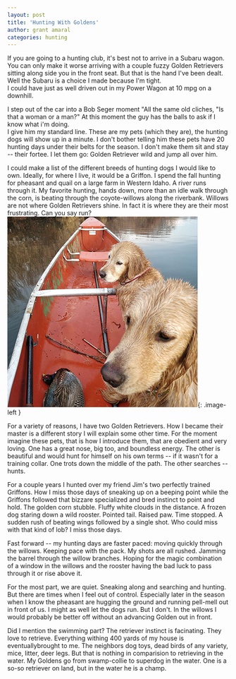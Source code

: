 ```yaml
---
layout: post
title: 'Hunting With Goldens'
author: grant amaral
categories: hunting
---
```


If you are going to a hunting club, it's best not to arrive in a Subaru wagon. 
You can only make it worse arriving with a couple fuzzy Golden Retrievers sitting along side you in the front seat. 
But that is the hand I've been dealt. Well the Subaru is a choice I made because I'm tight.  
I could have just as well driven out in my Power Wagon at 10 mpg on a downhill. 

I step out of the car into a Bob Seger moment "All the same old cliches, "Is that a woman or a man?" 
At this moment the guy has the balls to ask if I know what i'm doing.  
I give him my standard line. These are my pets (which they are), the hunting dogs will show up in a minute. 
I don't bother telling him these pets have 20 hunting days under their belts for the season. 
I don't make them sit and stay -- their fortee. I let them go: Golden Retriever wild and jump all over him. 

I could make a list of the different breeds of hunting dogs I would like to own. 
Ideally, for where I live, it would be a Griffon. I spend the fall hunting for pheasant and quail on a large farm in Western Idaho. 
A river runs through it. My favorite hunting, hands down, more than an idle walk through the corn, is beating through the coyote-willows along the riverbank. Willows are not where Golden Retrievers shine. In fact it is where they are their most frustrating. Can you say run?
![Golden Retrievers](/assets/images/dogs/dogs_canoe432.png){: .image-left }

For a variety of reasons, I have two Golden Retrievers. How I became their master is a different story I will explain some other time. 
For the moment imagine these pets, that is how I introduce them, that are obedient and very loving. One has a great nose, big too, and boundless energy. 
The other is beautiful and would hunt for himself on his own terms -- if it wasn't for a training collar. One trots down the middle of the path. The other searches -- hunts. 

For a couple years I hunted over my friend Jim's two perfectly trained Griffons. 
How I miss those days of sneaking up on a beeping point while the Griffons followed that bizzare specialized and bred instinct to point and hold. The golden corn stubble. Fluffy white clouds in the distance. A frozen dog staring down a wild rooster. Pointed tail. Raised paw. Time stopped. A sudden rush of beating wings followed by a single shot. Who could miss with that kind of lob? I miss those days. 

Fast forward -- my hunting days are faster paced: moving quickly through the willows. Keeping pace with the pack. My shots are all rushed. Jamming the barrel through the willow branches. Hoping for the magic combination of a window in the willows and the rooster having the bad luck to pass through it or rise above it. 

For the most part, we are  quiet. Sneaking along and searching and hunting. But there are times when I feel out of control. Especially later in the season when I know the pheasant are hugging the ground and running pell-mell out in front of us. I might as well let the dogs run. But I don't. In the willows I would probably be better off without an advancing Golden out in front.

Did I mention the swimming part? The retriever instinct is facinating. They love to retrieve. Everything withing 400 yards of my house is eventuallybrought to me. The neighbors dog toys, dead birds of any variety, mice, litter, deer legs. But that is nothing in comparision to retrieving in the water. My Goldens go from swamp-collie to superdog in the water. One is a so-so retriever on land, but in the water he is a champ. 


